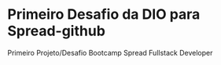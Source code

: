 # Primeiro Desafio da DIO para Spread-github
Primeiro Projeto/Desafio Bootcamp Spread Fullstack Developer
